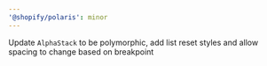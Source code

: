 ```yaml
---
'@shopify/polaris': minor
---
```


Update `AlphaStack` to be polymorphic, add list reset styles and allow spacing to change based on breakpoint
